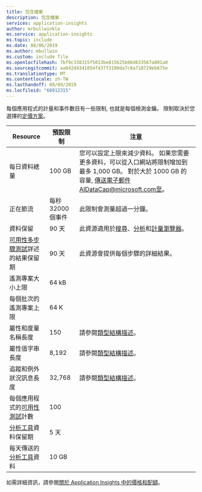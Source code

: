 ```yaml
---
title: 包含檔案
description: 包含檔案
services: application-insights
author: mrbullwinkle
ms.service: application-insights
ms.topic: include
ms.date: 08/06/2019
ms.author: mbullwin
ms.custom: include file
ms.openlocfilehash: 7bf9c338315f5013be815625b06d633567a801a0
ms.sourcegitcommit: aa042d4341054f437f3190da7c8a718729eb675e
ms.translationtype: MT
ms.contentlocale: zh-TW
ms.lasthandoff: 08/09/2019
ms.locfileid: "68912315"
---
```

每個應用程式的計量和事件數目有一些限制, 也就是每個檢測金鑰。 限制取決於您選擇的[定價方案](https://azure.microsoft.com/pricing/details/application-insights/)。

| Resource | 預設限制 | 注意
| --- | --- | --- |
| 每日資料總量 | 100 GB | 您可以設定上限來減少資料。 如果您需要更多資料，可以從入口網站將限制增加到最多 1,000 GB。 對於大於 1000 GB 的容量, 傳送電子郵件AIDataCap@microsoft.com至。
| 正在節流 | 每秒32000個事件 | 此限制會測量超過一分鐘。
| 資料保留 | 90 天 | 此資源適用於[搜尋](../articles/azure-monitor/app/diagnostic-search.md)、[分析](../articles/azure-monitor/app/analytics.md)和[計量瀏覽器](../articles/azure-monitor/app/metrics-explorer.md)。
| [可用性多步驟測試](../articles/azure-monitor/app/availability-multistep.md)詳述的結果保留期 | 90 天 | 此資源會提供每個步驟的詳細結果。
| 遙測專案大小上限 | 64 kB |
| 每個批次的遙測專案上限 | 64 K |
| 屬性和度量名稱長度 | 150 | 請參閱[類型結構描述](https://github.com/microsoft/ApplicationInsights-Home/tree/master/EndpointSpecs/Schemas/Bond)。
| 屬性值字串長度 | 8,192  | 請參閱[類型結構描述](https://github.com/microsoft/ApplicationInsights-Home/tree/master/EndpointSpecs/Schemas/Bond)。
| 追蹤和例外狀況訊息長度 | 32,768  | 請參閱[類型結構描述](https://github.com/microsoft/ApplicationInsights-Home/tree/master/EndpointSpecs/Schemas/Bond)。
| 每個應用程式的[可用性測試](../articles/azure-monitor/app/monitor-web-app-availability.md)計數 | 100 |
| [分析工具](../articles/azure-monitor/app/profiler.md)資料保留期 | 5 天 |
| 每天傳送的[分析工具](../articles/azure-monitor/app/profiler.md)資料 | 10 GB |

如需詳細資訊，請參閱[關於 Application Insights 中的價格和配額](../articles/azure-monitor/app/pricing.md)。